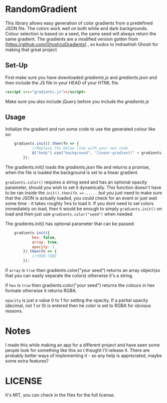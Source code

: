 # RandomGradient
This library allows easy generation of color gradients from a predefined JSON file. The colors work well on both white and dark backgrounds. Colour selection is based on a seed, the same seed will always return the same gradient. The gradients are a modified version gotten from [https://github.com/Ghosh/uiGradients] , so kudos to Indrashish Ghosh for making that great project

## Set-Up
First make sure you have downloaded *gradients.js* and *gradients.json* and then include the JS file in your HEAD of your HTML file.
```html 
<script src="gradients.js"></script>
```
Make sure you also include jQuery before you include the *gradients.js*

## Usage
Initialize the gradient and run some code to use the generated colour like so:

```javascript
    gradients.init().then(fn => {
            //Replace the below line with your own code
            $("body").css("background", "linear-gradient(" + gradients.color("Hello World") + ")")
        });
```

The gradients.init() loads the *gradients.json* file and returns a promise, when the file is loaded the background is set to a linear gradient.

`gradients.color()` requires a string seed and has an optional opacity parameter, should you wish to set it dynamically. This function doesn't have to be ran inside the `init().then(fn =>......` but you just need to make sure that the JSON is actually loaded, you could check for an event or just wait some time - it takes roughly 1ms to load it. If you dont need to set colors immediately on load, then it would be enough to simply `gradients.init()` on load and then just use `gradients.color("seed")` when needed

The gradients.init() has optional parameter that can be passed:
```javascript
    gradients.init({
            hex: false,
            array: true, 
            opacity: 1
        }).then(fn => {
            //YOUR CODE
        });
 ```

If `array` is `true` then gradients.color("your seed") returns an array object(so that you can easily separate the colors)
otherwise it's a string.

If `hex` is `true` then gradients.color("your seed") returns the colours in hex formate otherwise it returns RGBA.

`opacity` is just a value 0 to 1 for setting the opacity. If a partial opacity (decimal, not 1 or 0) is entered then he color is set to RGBA for obvious reasons.

# Notes
I made this while making an app for a different project and have seen some people look for something like this so I thought I'll release it. There are probably better ways of implementing it - so any help is appreciated, maybe some extra features? 

# LICENSE
It's MIT, you can check in the files for the full license.
